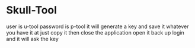 # Skull-Tool
user is u-tool
password is p-tool
it will generate a key and save it whatever you have it at
just copy it
then close the application open it back up login and it will ask the key
